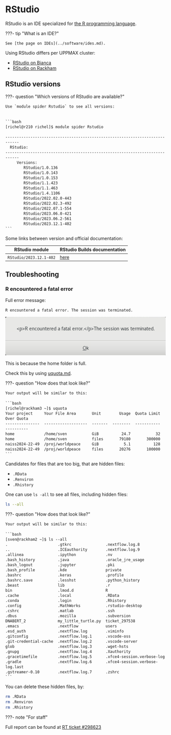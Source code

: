 # RStudio

RStudio is an IDE specialized for [the R programming language](r.md).

???- tip "What is an IDE?"

    See [the page on IDEs](../software/ides.md).

Using RStudio differs per UPPMAX cluster:

- [RStudio on Bianca](../software/rstudio_on_bianca.md)
- [RStudio on Rackham](../software/rstudio_on_rackham.md)


## RStudio versions

???- question "Which versions of RStudio are available?"

    Use `module spider Rstudio` to see all versions:


    ```bash
    [richel@r210 richel]$ module spider Rstudio

    ----------------------------------------------------------------------------
      RStudio:
    ----------------------------------------------------------------------------
         Versions:
            RStudio/1.0.136
            RStudio/1.0.143
            RStudio/1.0.153
            RStudio/1.1.423
            RStudio/1.1.463
            RStudio/1.4.1106
            RStudio/2022.02.0-443
            RStudio/2022.02.3-492
            RStudio/2022.07.1-554
            RStudio/2023.06.0-421
            RStudio/2023.06.2-561
            RStudio/2023.12.1-402
    ```

Some links between version and official documentation:

RStudio module         |RStudio Builds documentation
-----------------------|-----------------------
`RStudio/2023.12.1-402`|[here](https://dailies.rstudio.com/version/2023.12.1+402.pro1/)


## Troubleshooting

### R encountered a fatal error

Full error message:

```text
R encountered a fatal error. The session was terminated.
```

![R encountered a fatal error. The session was terminated](./img/rstudio_error_r_encountered_a_fatal_error.png)

This is because the home folder is full.

Check this by using [uquota.md](uquota.md).

???- question "How does that look like?"

    Your output will be similar to this:

    ```bash
    [richel@rackham3 ~]$ uquota
    Your project     Your File Area       Unit        Usage  Quota Limit  Over Quota
    ---------------  -------------------  -------  --------  -----------  ----------
    home             /home/sven           GiB          24.7           32
    home             /home/sven           files       79180       300000
    naiss2024-22-49  /proj/worldpeace     GiB           5.1          128
    naiss2024-22-49  /proj/worldpeace     files       20276       100000
    ```

Candidates for files that are too big, that are hidden files:

- `.RData`
- `.Renviron`
- `.Rhistory`

One can use `ls -all` to see all files, including hidden files:

```bash
ls --all
```

???- question "How does that look like?"

    Your output will be similar to this:

    ```bash
    [sven@rackham2 ~]$ ls --all
    .                      .gtkrc               .nextflow.log.8
    ..                     .ICEauthority        .nextflow.log.9
    .allinea               .ipython             .nv
    .bash_history          .java                .oracle_jre_usage
    .bash_logout           .jupyter             .pki
    .bash_profile          .kde                 private
    .bashrc                .keras               .profile
    .bashrc.save           .lesshst             .python_history
    .beast                 lib                  .r
    bin                    .lmod.d              R
    .cache                 .local               .RData
    .conda                 .login               .Rhistory
    .config                .MathWorks           .rstudio-desktop
    .cshrc                 .matlab              .ssh
    .dbus                  .mozilla             .subversion
    DNABERT_2              my_little_turtle.py  ticket_297538
    .emacs                 .nextflow            users
    .esd_auth              .nextflow.log        .viminfo
    .gitconfig             .nextflow.log.1      .vscode-oss
    .git-credential-cache  .nextflow.log.2      .vscode-server
    glob                   .nextflow.log.3      .wget-hsts
    .gnupg                 .nextflow.log.4      .Xauthority
    .gracetimefile         .nextflow.log.5      .xfce4-session.verbose-log
    .gradle                .nextflow.log.6      .xfce4-session.verbose-log.last
    .gstreamer-0.10        .nextflow.log.7      .zshrc
    ```

You can delete these hidden files, by:

```bash
rm .RData
rm .Renviron
rm .Rhistory
```

???- note "For staff"

  Full report can be found at [RT ticket #298623](https://support.naiss.se/Ticket/Display.html?id=298623)



